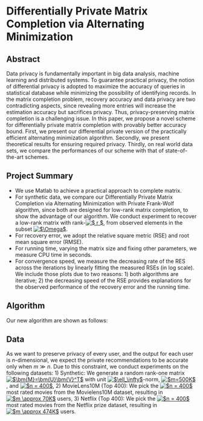 # Differentially Private Matrix Completion via Alternating Minimization
## Abstract
Data privacy is fundamentally important in big data analysis, machine learning and distributed systems. To guarantee practical privacy, the notion of differential privacy is adopted to maximize the accuracy of queries in statistical database while minimizing the possibility of identifying records. In the matrix completion problem, recovery accuracy and data privacy are two contradicting aspects, since revealing more entries will increase the estimation accuracy but sacrifices privacy. Thus, privacy-preserving matrix completion is a challenging issue. In this paper, we propose a novel scheme for differentially private matrix completion with provably better accuracy bound. First, we present our differential private version of the practically efficient alternating minimization algorithm. Secondly, we present theoretical results for ensuring required privacy. Thirdly, on real world data sets, we compare the performances of our scheme with that of state-of-the-art schemes.

## Project Summary
+ We use Matlab to achieve a practical approach to complete matrix. 
+ For synthetic data, we compare our Differentially Private Matrix Completion via Alternating Minimization with Private Frank-Wolf algorithm, since both are designed for low-rank matrix completion, to show the advantage of our algorithm. We conduct experiment to recover a low-rank matrix with rank-<a href="https://www.codecogs.com/eqnedit.php?latex=$&space;r&space;$" target="_blank"><img src="https://latex.codecogs.com/gif.latex?$&space;r&space;$" title="$ r $" /></a>, from observed elements in the subset <a href="https://www.codecogs.com/eqnedit.php?latex=$\Omega$" target="_blank"><img src="https://latex.codecogs.com/gif.latex?$\Omega$" title="$\Omega$" /></a>. 
+ For recovery error, we adopt the relative square metric (RSE) and root mean square error (RMSE).
+ For running time, varying the matrix size and fixing other parameters, we measure CPU time in seconds.
+ For convergence speed, we measure the decreasing rate of the RES across the iterations by linearly fitting the measured RSEs (in log scale). We include those plots due to two reasons: 1) both algorithms are iterative; 2) the decreasing speed of the RSE provides explanations for the observed performance of the recovery error and the running time.

## Algorithm
Our new algorithm are shown as follows:


## Data
As we want to preserve privacy of every user, and the output for each user is $n$-dimensional, we expect the private recommendations to be accurate only when $m\gg n$. Due to this constraint, we conduct experiments on the following datasets: 1) Synthetic: We generate a random rank-one matrix <a href="https://www.codecogs.com/eqnedit.php?latex=$\bm{M}=\bm{U}\bm{V}^T$" target="_blank"><img src="https://latex.codecogs.com/gif.latex?$\bm{M}=\bm{U}\bm{V}^T$" title="$\bm{M}=\bm{U}\bm{V}^T$" /></a> with unit <a href="https://www.codecogs.com/eqnedit.php?latex=$\ell_\infty$" target="_blank"><img src="https://latex.codecogs.com/gif.latex?$\ell_\infty$" title="$\ell_\infty$" /></a>-norm, <a href="https://www.codecogs.com/eqnedit.php?latex=$m=500K$" target="_blank"><img src="https://latex.codecogs.com/gif.latex?$m=500K$" title="$m=500K$" /></a>, and <a href="https://www.codecogs.com/eqnedit.php?latex=$n&space;=&space;400$" target="_blank"><img src="https://latex.codecogs.com/gif.latex?$n&space;=&space;400$" title="$n = 400$" /></a>, 2) MovieLens10M (Top 400): We pick the <a href="https://www.codecogs.com/eqnedit.php?latex=$n&space;=&space;400$" target="_blank"><img src="https://latex.codecogs.com/gif.latex?$n&space;=&space;400$" title="$n = 400$" /></a> most rated movies from the Movielens10M dataset, resulting in <a href="https://www.codecogs.com/eqnedit.php?latex=$m&space;\approx&space;70K$" target="_blank"><img src="https://latex.codecogs.com/gif.latex?$m&space;\approx&space;70K$" title="$m \approx 70K$" /></a> users, 3) Netflix (Top 400): We pick the <a href="https://www.codecogs.com/eqnedit.php?latex=$n&space;=&space;400$" target="_blank"><img src="https://latex.codecogs.com/gif.latex?$n&space;=&space;400$" title="$n = 400$" /></a> most rated movies from the Netflix prize dataset, resulting in <a href="https://www.codecogs.com/eqnedit.php?latex=$m&space;\approx&space;474K$" target="_blank"><img src="https://latex.codecogs.com/gif.latex?$m&space;\approx&space;474K$" title="$m \approx 474K$" /></a> users.
